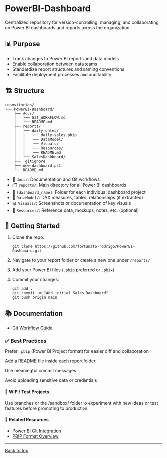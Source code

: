 <span id="top"></span>

# PowerBI-Dashboard
Centralized repository for version-controlling, managing, and collaborating on Power BI dashboards and reports across the organization.

## 📊 Purpose

- Track changes to Power BI reports and data models
- Enable collaboration between data teams
- Standardize report structures and naming conventions
- Facilitate deployment processes and auditability


## 🏗️ Structure
```text
repositorios/
└── PowerBI-Dashboard/
    ├── docs/
    │   ├── GIT_WORKFLOW.md
    │   └── README.md
    ├── reports/
    │   ├── daily-sales/
    │   │   ├── daily-sales.pbip
    │   │   ├── DataModel/
    │   │   ├── Visuals/
    │   │   ├── Resources/
    │   │   └── README.md
    │   └── SalesDashboard/
    ├── .gitignore
    ├── new-dashboard.ps1
    └── README.md
```


- 📁 `docs/`: Documentation and Git workflows
- 🗂️ `reports/`: Main directory for all Power BI dashboards  
- 📁 `[dashboard_name]`: Folder for each individual dashboard project  
- 🧠 `DataModel/`: DAX measures, tables, relationships (if extracted)  
- 📊 `Visuals/`: Screenshots or documentation of key visuals  
- 📎 `Resources/`: Reference data, mockups, notes, etc. (optional)


## 🚀 Getting Started

1. Clone the repo:

   ```shell
   git clone https://github.com/fortunato-rodrigo/PowerBI-Dashboard.git
   ```
   
2. Navigate to your report folder or create a new one under `/reports/`

3. Add your Power BI files (`.pbip` preferred or `.pbix`)

4. Commit your changes:
   ```shell
   git add .
   git commit -m "Add initial Sales Dashboard"
   git push origin main
   ```

## 📚 Documentation

- [Git Workflow Guide](docs/GIT_WORKFLOW.md)

### ✅ Best Practices

Prefer `.pbip` (Power BI Project format) for easier diff and collaboration

Add a README file inside each report folder

Use meaningful commit messages

Avoid uploading sensitive data or credentials

#### 🧪 WIP / Test Projects

Use branches or the /sandbox/ folder to experiment with new ideas or test features before promoting to production.

#### 📎 Related Resources

* [Power BI Git Integration](https://learn.microsoft.com/en-us/power-bi/developer/projects/projects-git)
* [PBIP Format Overview](https://learn.microsoft.com/en-us/power-bi/developer/projects/projects-overview)


---

[Back to top](#top)
